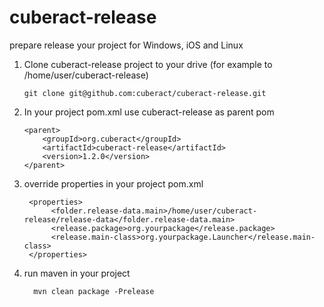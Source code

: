 # cuberact-release

prepare release your project for Windows, iOS and Linux
1. Clone cuberact-release project to your drive (for example to /home/user/cuberact-release)
   
   ```$bash
   git clone git@github.com:cuberact/cuberact-release.git
   ```

2. In your project pom.xml use cuberact-release as parent pom

    ```$xml
    <parent>
        <groupId>org.cuberact</groupId>
        <artifactId>cuberact-release</artifactId>
        <version>1.2.0</version>
    </parent>
    ```
   
3. override properties in your project pom.xml

    ```$xml
     <properties>
          <folder.release-data.main>/home/user/cuberact-release/release-data</folder.release-data.main>
          <release.package>org.yourpackage</release.package>
          <release.main-class>org.yourpackage.Launcher</release.main-class>
     </properties>
    ```

4. run maven in your project
    ```$bash
      mvn clean package -Prelease
    ```